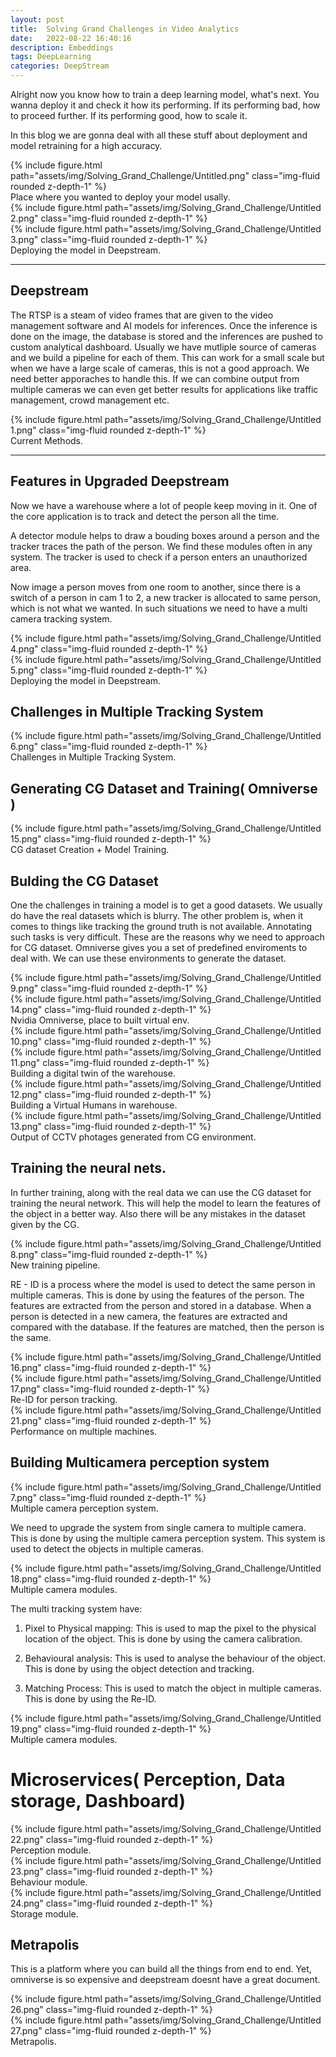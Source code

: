 ```yaml
---
layout: post
title:  Solving Grand Challenges in Video Analytics
date:   2022-08-22 16:40:16
description: Embeddings
tags: DeepLearning
categories: DeepStream
---
```



Alright now you know how to train a deep learning model, what's next. You wanna deploy it and check it how its performing. If its performing bad, how to proceed further. If its performing good, how to scale it.

In this blog we are gonna deal with all these stuff about deployment and model retraining for a high accuracy.

<div class="row mt-3">
    <div class="col-sm mt-3 mt-md-0">
        {% include figure.html path="assets/img/Solving_Grand_Challenge/Untitled.png" class="img-fluid rounded z-depth-1" %}
    </div>
</div>
<div class="caption">
    Place where you wanted to deploy your model usally.
</div>



<div class="row mt-3">
    <div class="col-sm mt-3 mt-md-0">
        {% include figure.html path="assets/img/Solving_Grand_Challenge/Untitled 2.png" class="img-fluid rounded z-depth-1" %}
    </div>
    <div class="col-sm mt-3 mt-md-0">
        {% include figure.html path="assets/img/Solving_Grand_Challenge/Untitled 3.png" class="img-fluid rounded z-depth-1" %}
    </div>
</div>
<div class="caption">
    Deploying the model in Deepstream.
</div>


----

## Deepstream

The RTSP is a steam of video frames that are given to the video management software and AI models for inferences. Once the inference is done on the image, the database is stored and the inferences are pushed to custom analytical dashboard. Usually we have mutliple source of cameras and we build a pipeline for each of them. This can work for a small scale but when we have a large scale of cameras, this is not a good approach. We need better apporaches to handle this. If we can combine output from multiple cameras we can even get better results for applications like traffic management, crowd management etc. 

<div class="row mt-3">
    <div class="col-sm mt-3 mt-md-0">
        {% include figure.html path="assets/img/Solving_Grand_Challenge/Untitled 1.png" class="img-fluid rounded z-depth-1" %}
    </div>
</div>
<div class="caption">
    Current Methods.
</div>

----

## Features in Upgraded Deepstream

Now we have a warehouse where a lot of people keep moving in it. One of the core application is to track and detect the person all the time. 

A detector module helps to draw a bouding boxes around a person and the tracker traces the path of the person. We find these modules often in any system. The tracker is used to check if a person enters an unauthorized area.

Now image a person moves from one room to another, since there is a switch of a person in cam 1 to 2, a new tracker is allocated to same person, which is not what we wanted. In such situations we need to have a multi camera tracking system. 

<div class="row mt-3">
    <div class="col-sm mt-3 mt-md-0">
        {% include figure.html path="assets/img/Solving_Grand_Challenge/Untitled 4.png" class="img-fluid rounded z-depth-1" %}
    </div>
    <div class="col-sm mt-3 mt-md-0">
        {% include figure.html path="assets/img/Solving_Grand_Challenge/Untitled 5.png" class="img-fluid rounded z-depth-1" %}
    </div>
</div>
<div class="caption">
    Deploying the model in Deepstream.
</div>


## Challenges in Multiple Tracking System

<div class="row mt-3">
    <div class="col-sm mt-3 mt-md-0">
        {% include figure.html path="assets/img/Solving_Grand_Challenge/Untitled 6.png" class="img-fluid rounded z-depth-1" %}
    </div>
</div>
<div class="caption">
    Challenges in Multiple Tracking System.
</div>

## Generating CG Dataset and Training( Omniverse )

<div class="row mt-3">
    <div class="col-sm mt-3 mt-md-0">
        {% include figure.html path="assets/img/Solving_Grand_Challenge/Untitled 15.png" class="img-fluid rounded z-depth-1" %}
    </div>
</div>
<div class="caption">
    CG dataset Creation + Model Training.
</div>


## Bulding the CG Dataset

One the challenges in training a model is to get a good datasets. We usually do have the real datasets which is blurry. The other problem is, when it comes to things like tracking the ground truth is not available. Annotating such tasks is very difficult. These are the reasons why we need to approach for CG dataset. Omniverse gives you a set of predefined enviroments to deal with. We can use these environments to generate the dataset. 

<div class="row mt-3">
    <div class="col-sm mt-3 mt-md-0">
        {% include figure.html path="assets/img/Solving_Grand_Challenge/Untitled 9.png" class="img-fluid rounded z-depth-1" %}
    </div>
        <div class="col-sm mt-3 mt-md-0">
        {% include figure.html path="assets/img/Solving_Grand_Challenge/Untitled 14.png" class="img-fluid rounded z-depth-1" %}
    </div>
</div>
<div class="caption">
    Nvidia Omniverse, place to built virtual env.
</div>


<div class="row mt-3">
    <div class="col-sm mt-3 mt-md-0">
        {% include figure.html path="assets/img/Solving_Grand_Challenge/Untitled 10.png" class="img-fluid rounded z-depth-1" %}
    </div>
    <div class="col-sm mt-3 mt-md-0">
        {% include figure.html path="assets/img/Solving_Grand_Challenge/Untitled 11.png" class="img-fluid rounded z-depth-1" %}
    </div>
</div>
<div class="caption">
    Building a digital twin of the warehouse.
</div>

<div class="row mt-3">
    <div class="col-sm mt-3 mt-md-0">
        {% include figure.html path="assets/img/Solving_Grand_Challenge/Untitled 12.png" class="img-fluid rounded z-depth-1" %}
    </div>
</div>
<div class="caption">
    Building a Virtual Humans in warehouse.
</div>



<div class="row mt-3">
    <div class="col-sm mt-3 mt-md-0">
        {% include figure.html path="assets/img/Solving_Grand_Challenge/Untitled 13.png" class="img-fluid rounded z-depth-1" %}
    </div>
</div>
<div class="caption">
    Output of CCTV photages generated from CG environment.
</div>





## Training the neural nets.

In further training, along with the real data we can use the CG dataset for training the neural network. This will help the model to learn the features of the object in a better way. Also there will be any mistakes in the dataset given by the CG.


<div class="row mt-3">
    <div class="col-sm mt-3 mt-md-0">
        {% include figure.html path="assets/img/Solving_Grand_Challenge/Untitled 8.png" class="img-fluid rounded z-depth-1" %}
    </div>
</div>
<div class="caption">
    New training pipeline.
</div>



RE - ID is a process where the model is used to detect the same person in multiple cameras. This is done by using the features of the person. The features are extracted from the person and stored in a database. When a person is detected in a new camera, the features are extracted and compared with the database. If the features are matched, then the person is the same.


<div class="row mt-3">
    <div class="col-sm mt-3 mt-md-0">
        {% include figure.html path="assets/img/Solving_Grand_Challenge/Untitled 16.png" class="img-fluid rounded z-depth-1" %}
    </div>
    <div class="col-sm mt-3 mt-md-0">
        {% include figure.html path="assets/img/Solving_Grand_Challenge/Untitled 17.png" class="img-fluid rounded z-depth-1" %}
    </div>
</div>
<div class="caption">
    Re-ID for person tracking.
</div>

<div class="row mt-3">
    <div class="col-sm mt-3 mt-md-0">
        {% include figure.html path="assets/img/Solving_Grand_Challenge/Untitled 21.png" class="img-fluid rounded z-depth-1" %}
    </div>
</div>
<div class="caption">
    Performance on multiple machines.
</div>



## Building Multicamera perception system

<div class="row mt-3">
    <div class="col-sm mt-3 mt-md-0">
        {% include figure.html path="assets/img/Solving_Grand_Challenge/Untitled 7.png" class="img-fluid rounded z-depth-1" %}
    </div>
</div>
<div class="caption">
    Multiple camera perception system.
</div>



We need to upgrade the system from single camera to multiple camera. This is done by using the multiple camera perception system. This system is used to detect the objects in multiple cameras. 


<div class="row mt-3">
    <div class="col-sm mt-3 mt-md-0">
        {% include figure.html path="assets/img/Solving_Grand_Challenge/Untitled 18.png" class="img-fluid rounded z-depth-1" %}
    </div>
</div>
<div class="caption">
    Multiple camera modules. 
</div>


The multi tracking system have:
1. Pixel to Physical mapping: This is used to map the pixel to the physical location of the object. This is done by using the camera calibration.

2. Behavioural analysis: This is used to analyse the behaviour of the object. This is done by using the object detection and tracking.

3. Matching Process: This is used to match the object in multiple cameras. This is done by using the Re-ID.



<div class="row mt-3">
    <div class="col-sm mt-3 mt-md-0">
        {% include figure.html path="assets/img/Solving_Grand_Challenge/Untitled 19.png" class="img-fluid rounded z-depth-1" %}
    </div>
</div>
<div class="caption">
    Multiple camera modules. 
</div>



# Microservices( Perception, Data storage, Dashboard)


<div class="row mt-3">
    <div class="col-sm mt-3 mt-md-0">
        {% include figure.html path="assets/img/Solving_Grand_Challenge/Untitled 22.png" class="img-fluid rounded z-depth-1" %}
    </div>
</div>
<div class="caption">
    Perception module.
</div>

<div class="row mt-3">
    <div class="col-sm mt-3 mt-md-0">
        {% include figure.html path="assets/img/Solving_Grand_Challenge/Untitled 23.png" class="img-fluid rounded z-depth-1" %}
    </div>
</div>
<div class="caption">
    Behaviour module.
</div>

<div class="row mt-3">
    <div class="col-sm mt-3 mt-md-0">
        {% include figure.html path="assets/img/Solving_Grand_Challenge/Untitled 24.png" class="img-fluid rounded z-depth-1" %}
    </div>
</div>
<div class="caption">
    Storage module.
</div>



## Metrapolis 

This is a platform where you can build all the things from end to end. Yet, omniverse is so expensive and deepstream doesnt have a great document. 

<div class="row mt-3">
    <div class="col-sm mt-3 mt-md-0">
        {% include figure.html path="assets/img/Solving_Grand_Challenge/Untitled 26.png" class="img-fluid rounded z-depth-1" %}
    </div>
    <div class="col-sm mt-3 mt-md-0">
        {% include figure.html path="assets/img/Solving_Grand_Challenge/Untitled 27.png" class="img-fluid rounded z-depth-1" %}
    </div>
</div>
<div class="caption">
    Metrapolis.
</div>



